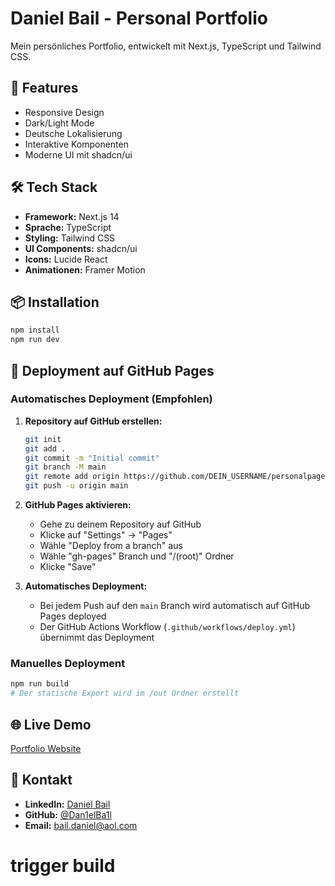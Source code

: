# Daniel Bail - Personal Portfolio

Mein persönliches Portfolio, entwickelt mit Next.js, TypeScript und Tailwind CSS.

## 🚀 Features

- Responsive Design
- Dark/Light Mode
- Deutsche Lokalisierung
- Interaktive Komponenten
- Moderne UI mit shadcn/ui

## 🛠️ Tech Stack

- **Framework:** Next.js 14
- **Sprache:** TypeScript
- **Styling:** Tailwind CSS
- **UI Components:** shadcn/ui
- **Icons:** Lucide React
- **Animationen:** Framer Motion

## 📦 Installation

```bash
npm install
npm run dev
```

## 🚀 Deployment auf GitHub Pages

### Automatisches Deployment (Empfohlen)

1. **Repository auf GitHub erstellen:**
   ```bash
   git init
   git add .
   git commit -m "Initial commit"
   git branch -M main
   git remote add origin https://github.com/DEIN_USERNAME/personalpage.git
   git push -u origin main
   ```

2. **GitHub Pages aktivieren:**
   - Gehe zu deinem Repository auf GitHub
   - Klicke auf "Settings" → "Pages"
   - Wähle "Deploy from a branch" aus
   - Wähle "gh-pages" Branch und "/(root)" Ordner
   - Klicke "Save"

3. **Automatisches Deployment:**
   - Bei jedem Push auf den `main` Branch wird automatisch auf GitHub Pages deployed
   - Der GitHub Actions Workflow (`.github/workflows/deploy.yml`) übernimmt das Deployment

### Manuelles Deployment

```bash
npm run build
# Der statische Export wird im /out Ordner erstellt
```

## 🌐 Live Demo

[Portfolio Website](http://localhost:3000)

## 📧 Kontakt

- **LinkedIn:** [Daniel Bail](https://www.linkedin.com/in/daniel-bail-431268198/)
- **GitHub:** [@Dan1elBa1l](https://github.com/Dan1elBa1l)
- **Email:** bail.daniel@aol.com
# trigger build
